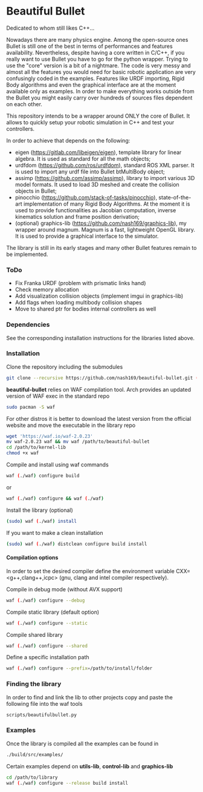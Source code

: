 # Beautiful Bullet
Dedicated to whom still likes C++...

Nowadays there are many physics engine. Among the open-source ones Bullet is still one of the best in terms of performances and features availability. Nevertheless, despite having a core written in C/C++, if you really want to use Bullet you have to go for the python wrapper. Trying to use the "core" version is a bit of a nightmare. The code is very messy and almost all the features you would need for basic robotic application are very confusingly coded in the examples. Features like URDF importing, Rigid Body algorithms and even the graphical interface are at the moment available only as examples. In order to make everything works outside from the Bullet you might easily carry over hundreds of sources files dependent on each other.

This repository intends to be a wrapper around ONLY the core of Bullet. It allows to quickly setup your robotic simulation in C++ and test your controllers.

In order to achieve that depends on the following:
- eigen (https://gitlab.com/libeigen/eigen), template library for linear algebra. It is used as standard for all the math objects;
- urdfdom (https://github.com/ros/urdfdom), standard ROS XML parser. It is used to import any urdf file into Bullet btMultiBody object;
- assimp  (https://github.com/assimp/assimp), library to import various 3D model formats. It used to load 3D meshed and create the collision objects in Bullet;
- pinocchio (https://github.com/stack-of-tasks/pinocchio), state-of-the-art implementation of many Rigid Body Algorithms. At the moment it is used to provide functionalities as Jacobian computation, inverse kinematics solution and frame position derivation;
- (optional) graphics-lib (https://github.com/nash169/graphics-lib), my wrapper around magnum. Magnum is a fast, lightweight OpenGL library. It is used to provide a graphical interface to the simulator.

The library is still in its early stages and many other Bullet features remain to be implemented.

### ToDo
- Fix Franka URDF (problem with prismatic links hand)
- Check memory allocation
- Add visualization collision objects (implement imgui in graphics-lib)
- Add flags when loading multibody collision shapes
- Move to shared ptr for bodies internal controllers as well

### Dependencies
See the corresponding installation instructions for the libraries listed above.

### Installation
Clone the repository including the submodules
```sh
git clone --recursive https://github.com/nash169/beautiful-bullet.git (git@github.com:nash169/beautiful-bullet.git)
```
**beautiful-bullet** relies on WAF compilation tool.
Arch provides an updated version of WAF exec in the standard repo
```sh
sudo pacman -S waf
```
For other distros it is better to download the latest version from the official website and move the executable in the library repo
```sh
wget 'https://waf.io/waf-2.0.23'
mv waf-2.0.23 waf && mv waf /path/to/beautiful-bullet
cd /path/to/kernel-lib
chmod +x waf
```
Compile and install using waf commands
```sh
waf (./waf) configure build
```
or
```sh
waf (./waf) configure && waf (./waf)
```
Install the library (optional)
```sh
(sudo) waf (./waf) install
```
If you want to make a clean installation
```sh
(sudo) waf (./waf) distclean configure build install
```

#### Compilation options
In order to set the desired compiler define the environment variable CXX=<g++,clang++,icpc> (gnu, clang and intel compiler respectively).

Compile in debug mode (without AVX support)
```sh
waf (./waf) configure --debug
```
Compile static library (default option)
```sh
waf (./waf) configure --static
```
Compile shared library
```sh
waf (./waf) configure --shared
```
Define a specific installation path
```sh
waf (./waf) configure --prefix=/path/to/install/folder
```

### Finding the library
In order to find and link the lib to other projects copy and paste the following file into the waf tools
```sh
scripts/beautifulbullet.py
```

### Examples
Once the library is compiled all the examples can be found in
```sh
./build/src/examples/
```
Certain examples depend on **utils-lib**, **control-lib** and **graphics-lib**
```sh
cd /path/to/library
waf (./waf) configure --release build install
```
